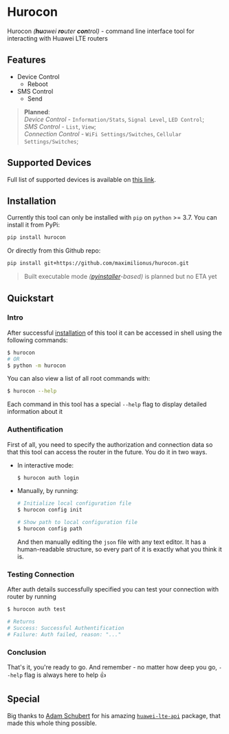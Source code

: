 # Hurocon
Hurocon *(**hu**awei **ro**uter **con**trol)* - command line interface tool for interacting with Huawei LTE routers


## Features
- Device Control
  - Reboot
- SMS Control
  - Send

> **Planned**:  
> *Device Control* - `Information/Stats`, `Signal Level`, `LED Control`;  
> *SMS Control* - `List`, `View`;  
> *Connection Control* - `WiFi Settings/Switches`, `Cellular Settings/Switches`;  


## Supported Devices
Full list of supported devices is available on [this link](https://github.com/Salamek/huawei-lte-api#tested-on).


## Installation
Currently this tool can only be installed with `pip` on `python` >= 3.7. You can install it from PyPi:

```bash
pip install hurocon
```

Or directly from this Github repo:

```bash
pip install git+https://github.com/maximilionus/hurocon.git
```

> Built executable mode *([pyinstaller](https://pyinstaller.org/)-based)* is planned but no ETA yet


## Quickstart
### Intro
After successful [installation](#installation) of this tool it can be accessed in shell using the following commands:

```bash
$ hurocon
# OR
$ python -m hurocon
```

You can also view a list of all root commands with:
```bash
$ hurocon --help
```

Each command in this tool has a special `--help` flag to display detailed information about it

### Authentification
First of all, you need to specify the authorization and connection data so that this tool can access the router in the future. You do it in two ways.

- In interactive mode:
  ``` bash
  $ hurocon auth login
  ```

- Manually, by running:
  ```bash
  # Initialize local configuration file
  $ hurocon config init

  # Show path to local configuration file
  $ hurocon config path
  ```

  And then manually editing the `json` file with any text editor. It has a human-readable structure, so every part of it is exactly what you think it is.

### Testing Connection
After auth details successfully specified you can test your connection with router by running

```bash
$ hurocon auth test

# Returns
# Success: Successful Authentification
# Failure: Auth failed, reason: "..."
```

### Conclusion
That's it, you're ready to go. And remember - no matter how deep you go, `--help` flag is always here to help 👍


## Special
Big thanks to [Adam Schubert](https://github.com/Salamek) for his amazing [`huawei-lte-api`](https://github.com/Salamek/huawei-lte-api) package, that made this whole thing possible.
